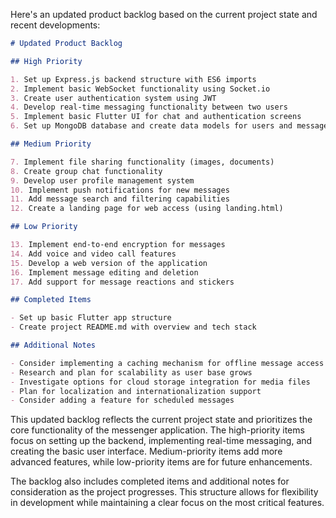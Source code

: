 Here's an updated product backlog based on the current project state and recent developments:

```markdown
# Updated Product Backlog

## High Priority

1. Set up Express.js backend structure with ES6 imports
2. Implement basic WebSocket functionality using Socket.io
3. Create user authentication system using JWT
4. Develop real-time messaging functionality between two users
5. Implement basic Flutter UI for chat and authentication screens
6. Set up MongoDB database and create data models for users and messages

## Medium Priority

7. Implement file sharing functionality (images, documents)
8. Create group chat functionality
9. Develop user profile management system
10. Implement push notifications for new messages
11. Add message search and filtering capabilities
12. Create a landing page for web access (using landing.html)

## Low Priority

13. Implement end-to-end encryption for messages
14. Add voice and video call features
15. Develop a web version of the application
16. Implement message editing and deletion
17. Add support for message reactions and stickers

## Completed Items

- Set up basic Flutter app structure
- Create project README.md with overview and tech stack

## Additional Notes

- Consider implementing a caching mechanism for offline message access
- Research and plan for scalability as user base grows
- Investigate options for cloud storage integration for media files
- Plan for localization and internationalization support
- Consider adding a feature for scheduled messages
```

This updated backlog reflects the current project state and prioritizes the core functionality of the messenger application. The high-priority items focus on setting up the backend, implementing real-time messaging, and creating the basic user interface. Medium-priority items add more advanced features, while low-priority items are for future enhancements.

The backlog also includes completed items and additional notes for consideration as the project progresses. This structure allows for flexibility in development while maintaining a clear focus on the most critical features.